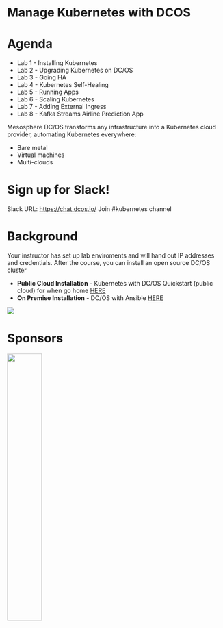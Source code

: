 # Manage Kubernetes with DCOS
# Agenda
 
- Lab 1 - Installing Kubernetes
- Lab 2 - Upgrading Kubernetes on DC/OS
- Lab 3 - Going HA
- Lab 4 - Kubernetes Self-Healing
- Lab 5 - Running Apps
- Lab 6 - Scaling Kubernetes
- Lab 7 - Adding External Ingress
- Lab 8 - Kafka Streams Airline Prediction App

Mesosphere DC/OS transforms any infrastructure into a Kubernetes cloud provider, automating Kubernetes everywhere: 

* Bare metal
* Virtual machines
* Multi-clouds

# Sign up for Slack!
Slack URL: https://chat.dcos.io/
Join #kubernetes channel 



# Background

Your instructor has set up lab enviroments and will hand out IP addresses and credentials. After the course, you can install an open source DC/OS cluster 
* **Public Cloud Installation** - Kubernetes with DC/OS Quickstart (public cloud) for when go home [HERE](https://github.com/mesosphere/dcos-kubernetes-quickstart)
* **On Premise Installation** - DC/OS with Ansible [HERE](https://github.com/dcos-labs/ansible-dcos) 


![](https://i.imgur.com/rIJ1ZxF.png)

# Sponsors

<img src="https://mesosphere.com/wp-content/uploads/2017/11/mesosphere-logo.png" width="40%">
